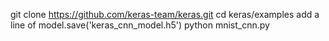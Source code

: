 git clone https://github.com/keras-team/keras.git
cd keras/examples
add a line of model.save('keras_cnn_model.h5') 
python mnist_cnn.py
